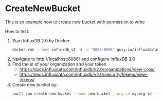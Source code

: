 # CreateNewBucket

This is an example how to create new bucket with permission to write

How to test:
1. Start InfluxDB 2.0 by Docker:
    ```bash
    docker run --name influxdb_v2 -d -p "8086:8086" quay.io/influxdb/influxdb:v2.0.2
    ```
1. Navigate to http://localhost:8086/ and configure InfluxDB 2.0 
1. Find the id of your organization and your token:
    - https://docs.influxdata.com/influxdb/v2.0/organizations/view-orgs/
    - https://docs.influxdata.com/influxdb/v2.0/security/tokens/view-tokens/
1. Create new bucket by:
   ```bash
   swift run create-new-bucket --name new-bucket --org-id my-org-id --token my-token --url http://localhost:8086
   ```

